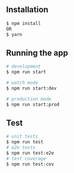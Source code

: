 ## Installation
```bash
$ npm install
OR
$ yarn
```
## Running the app
```bash
# development
$ npm run start

# watch mode
$ npm run start:dev

# production mode
$ npm run start:prod
```
## Test
```bash
# unit tests
$ npm run test
# e2e tests
$ npm run test:e2e
# test coverage
$ npm run test:cov
```
